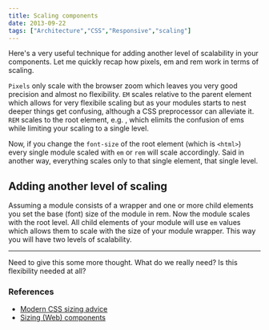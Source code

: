 ```yaml
---
title: Scaling components
date: 2013-09-22
tags: ["Architecture","CSS","Responsive","scaling"]
---
```


Here's a very useful technique for adding another level of scalability in your components. Let me quickly recap how pixels, em and rem work in terms of scaling.

`Pixels` only scale with the browser zoom which leaves you very good precision and almost no flexibility. `EM` scales relative to the parent element which allows for very flexibile scaling but as your modules starts to nest deeper things get confusing, although a CSS preprocessor can alleviate it. `REM` scales to the root element, e.g. , which elimits the confusion of ems while limiting your scaling to a single level.

Now, if you change the `font-size` of the root element (which is `<html>`) every single module scaled with `em` or `rem` will scale accordingly. Said in another way, everything scales only to that single element, that single level.

## Adding another level of scaling

Assuming a module consists of a wrapper and one or more child elements you set the base (font) size of the module in rem. Now the module scales with the root level. All child elements of your module will use `em` values which allows them to scale with the size of your module wrapper. This way you will have two levels of scalability.

* * *

Need to give this some more thought. What do we really need? Is this flexibility needed at all?

### References

- [Modern CSS sizing advice](http://codesandnotes.com/modern-css-sizing-advice/)
- [Sizing (Web) components](https://medium.com/p/8f433689736f)
